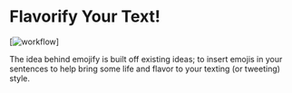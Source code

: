 # Flavorify Your Text!
[![workflow](https://github.com/axiom9/Flavorify/actions/workflows/main.yml/badge.svg)]

The idea behind emojify is built off existing ideas; to insert emojis in your sentences to help bring some life and flavor to your texting (or tweeting) style.
